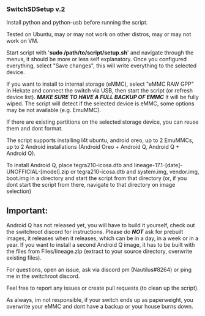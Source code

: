 ### SwitchSDSetup v.2

Install python and python-usb before running the script.

Tested on Ubuntu, may or may not work on other distros, may or may not work on VM.

Start script with '**sudo /path/to/script/setup.sh**' and navigate through the menus, it should be more or less self explanatory.
Once you configured everything, select "Save changes", this will write everything to the selected device.

If you want to install to internal storage (eMMC), select "eMMC RAW GPP" in Hekate and connect the switch via USB, then start the script (or refresh device list).
***MAKE SURE TO HAVE A FULL BACKUP OF EMMC*** It will be fully wiped.
The script will detect if the selected device is eMMC, some options may be not available (e.g. EmuMMC). 

If there are existing partitions on the selected storage device, you can reuse them and dont format.


The script supports installing l4t ubuntu, android oreo, up to 2 EmuMMCs, up to 2 Android installations (Android Oreo + Android Q, Android Q + Android Q).

To install Android Q, place tegra210-icosa.dtb and lineage-17.1-[date]-UNOFFICIAL-[model].zip or tegra210-icosa.dtb and system.img, vendor.img, boot.img in a directory and start the script from that directory (or, if you dont start the script from there, navigate to that directory on image selection)

## Important: 
Android Q has not released yet, you will have to build it yourself, check out the switchroot discord for instructions.
Please do ***NOT*** ask for prebuilt images, it releases when it releases, which can be in a day, in a week or in a year.
If you want to install a second Android Q image, it has to be built with the files from Files/lineage.zip (extract to your source directory, overwrite existing files).

For questions, open an issue, ask via discord pm (Nautilus#8264) or ping me in the switchroot discord.

Feel free to report any issues or create pull requests (to clean up the script).

As always, im not responsible, if your switch ends up as paperweight, you overwrite your eMMC and dont have a backup or your house burns down.

